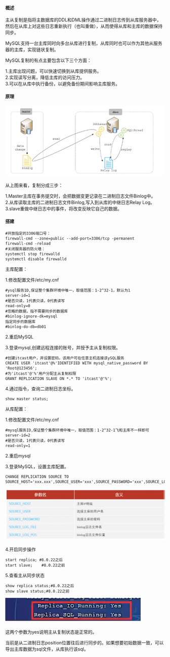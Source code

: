 #### 概述

主从复制是指将主数据库的DDL和DML操作通过二进制日志传到从库服务器中，然后在从库上对这些日志重新执行（也叫重做），从而使得从库和主库的数据保持同步。  

MySQL支持一台主库同时向多台从库进行复制，从库同时也可以作为其他从服务器的主库，实现链状复制。

MySQL复制的有点主要包含以下三个方面：  

1.主库出现问题，可以快速切换到从库提供服务。  
2.实现读写分离，降低主库的访问压力。  
3.可以在从库中执行备份，以避免备份期间影响主库服务。

#### 原理

![image-20240203224809875](主从复制.assets/image-20240203224809875.png)

从上图来看，复制分成三步：  

1.Master主库在事务提交时，会把数据变更记录在二进制日志文件Binlog中。  
2.从库读取主库的二进制日志文件Binlog,写入到从库的中继日志Relay Log。   
3.slave重做中继日志中的事件，将改变反映它自己的数据。

#### 搭建

```shell
#开放指定的3306端口号：
firewall-cmd --zone=public --add-port=3306/tcp -permanent
firewall-cmd -reload
#关闭服务器的防火墙：
systemctl stop firewalld
systemctl disable firewalld
```

主库配置：

1.修改配置文件/etc/my.cnf

```shell
#ysql服务1D,保证整个集群环境中唯一，取值范围：1-2^32-1，默认为1
server-id=1
#是否只读，1代表只读，0代表读写
read-only=0
#忽略的数据，指不需要同步的数据库
#binlog-ignore-dk=mysql
指定同步的数据库
#binlog-do-db=db01
```

2.重启MySQL

3.登录mysql,创建远程连接的账号，并授予主从复制权限。

```shell
#创建itcast用户，并设置密码，该用户可在任意主机连接该ySQL服务
CREATE USER 'itcast'@%'IDENTIFIED WITH mysql_native_password BY 'Root@123456';
#为'itcast'@'%'用户分配主从复制权限
GRANT REPLICATION SLAVE ON *.* TO 'itcast'@'%';
```

4.通过指令，查询二进制日志坐标。

```
show master status;
```



从库配置：

1.修改配置文件/etc/my.cnf

```shell
#mysql服务ID,保证整个集群环境中唯一，取值范围：1-2^32-1飞和主库不一样即可
server-id=2
#是否只读，1代表只读，0代表读写
read-only=1
```

2.重启mysql

3.登录MySQL，设置主库配置。

```shell
CHANGE REPLICATION SOURCE TO SOURCE_HOST='xxx.xxx',SOURCE_USER='xxx',SOURCE_PASSWORD='xxx',SOURCE_LOG_FILE='xxx',SOURCE_LOG_POS=xxx;
```

![image-20240203230310314](主从复制.assets/image-20240203230310314.png)

4.开启同步操作

```shell
start replica; #8.0.22之后
start slave;    #8.0.22之前
```

5.查看主从同步状态

```shell
show replica status;#8.0.22之后
show slave status;#8.0.22之前
```

![image-20240203230722620](主从复制.assets/image-20240203230722620.png)

这两个参数为yes说明主从复制状态是正常的。



当前是从二进制日志position位置往后进行同步的。如果想要初始数据一致，可以导出主库数据为sql文件，从库执行该sql。
